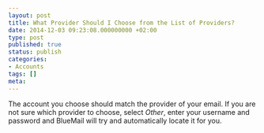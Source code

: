 ```yaml
---
layout: post
title: What Provider Should I Choose from the List of Providers?
date: 2014-12-03 09:23:08.000000000 +02:00
type: post
published: true
status: publish
categories:
- Accounts
tags: []
meta:
---
```


The account you choose should match the provider of your email. If you are not sure which provider to choose, select *Other*, enter your username and password and BlueMail will try and automatically locate it for you.